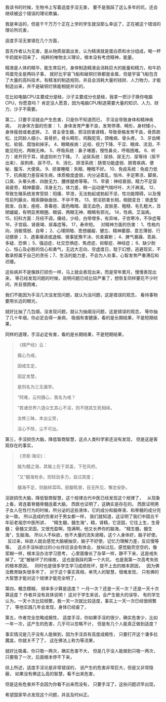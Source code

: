 我读书的时候，生物书上写着适度手淫无害，
要不是我踩了这么多年的坑，还会继续被这个错误的理论欺骗，

我是幸运的，但是千千万万个正在上学的学生就没那么幸运了，正在被这个错误的理论所坑害，

适度手淫无害错在几个方面，

首先作者认为无害，是从物质层面出发，认为精液就是蛋白质和水分组成，喝一杯牛奶就补回来了，
纯粹的唯物主义理论，根本没有考虑精神，能量，

精液是人体的精华，能生育后代，身体制造精液会消耗巨大的能量和精力，和牛奶鸡蛋完全是两码子事，
就好比宇宙飞船和破铜烂铁都是金属，但是宇宙飞船包含了大量的高科技术，有精准的制造规则，并且会消耗大量的钱财、人力物力，才能制造出来，并不是破铜烂铁能相提并论的，

在比如电脑CPU主要成分是硅，沙子主要成分也是硅，我拿一把沙子换你电脑CPU，你愿意吗？
肯定没人愿意，因为电脑CPU制造需要大量的知识、人力、财力，沙子不需要。

第二，只要手淫就会产生危害，只是你不知道而已，
手淫会导致身体和精神疾病，
&nbsp;
对身体方面的伤害：
1、身体发育严重不良，发育停滞、畸形，身材矮小，身体瘦弱或者虚胖。
2、肾主骨生髓，邪淫损害肾精，导致骨骼发育不良，骨质疏松、比同龄人细小、易骨折，骨头畸形，鸡胸驼背，颈椎病、骨头疼。
3、牙齿稀松、软弱、腐蚀和掉牙。
4、眼睛疾病：近视、视力下降、干涩、眼痒、流泪，不能见阳光、两眼无神。 
5、呼吸系统：鼻子堵塞，慢性鼻炎，呼吸困难。
6、听力：肾开窍于耳，肾虚则听力下降。
7、泌尿系统：尿频、尿无力、尿等待（尿不出来）、尿刺疼、尿不尽。
8、消化、排泄系统：肠胃功能虚弱、肠胃疾病、便秘、腹泻、大便臭。
9、损害睡眠：失眠、睡眠不好。
10、免疫系统：免疫力低下，抗病能力差容易生病，体质极度虚弱，内分泌紊乱，怕冷、手足寒凉、脚臭、口臭、头晕头疼、四肢无力、腰疼腿疼等等。
11、早衰：神经衰弱，精力不足容易疲劳，精神萎靡，浑身无力。体力差，稍一运动便气喘吁吁、大汗淋漓。
12、导致生殖系统发育受损：阳痿、早泄，无法勃起或勃起不坚、性功能障碍，以及慢性前列腺炎、精索静脉曲张、不孕不育。
13、邪淫损害长相，相貌变丑：肾虚型脱发、白发，痤疮、青春痘、面色晦暗、面无血色，皮肤差、粗糙、毛孔粗大，丑陋龌龊，有明显黑眼圈、眼袋、两眼无神、眼睛有邪光。
14，性病、艾滋病。
15，妇科方面：月经不调，痛经，少经，白带增多，有异味，子宫寒冷，不孕症等
16，子宫癌、肾衰竭、尿毒症等。
17，寿命短。
  &nbsp;
对精神方面的伤害：
1、性格内向、消极懦弱、自卑；
2、心理阴暗、思想龌龊、健忘、精神萎靡、意志薄弱、行动猥亵；
3、遇事燥进或退缩、做事犹豫不决、优柔寡断；
4、脾气暴躁、乖戾、多疑、恐惧；
5、强迫症、社交恐惧症、焦虑症、抑郁症、神经症；
6、缺少耐心、恒心及必胜的信心和勇气，无远大志向、空虚度日，耽于幻想，逃避现实，不敢承担属于自己的责任；7、生活的能力差，不会为人处事，心智发育严重滞后和迟缓。

这些病并不是像跌打损伤一样，马上就会表现出来，而是常年累月，慢慢表现出来，
等已经发现问题的时候，说明问题已经比较严重了，想恢复同样要花不少时间，并且很困难，

我们不能因为手淫几次没发现问题，就认为没问题，这是错误的观念，
看待事物要用长远的眼光，

就好比抽了几包烟，没发现问题，就认为抽烟没问题，这是错误的观念，
等你抽了几十年烟，你必定会得一身病，
吸烟有害健康，看的是长期结果，不是短期结果，

同样的道理，手淫必定有害，看的是长期结果，不是短期结果，


> 《楞严经》云： 
> 
> 摄心为戒，
> 
> 因戒生定，
> 
> 因定发慧，
> 
> 是则名为三无漏学。
> 
> “阿难，云何摄心，我名为戒？
> 
> “若诸世界六道众生其心不淫，则不随其生死相续。
> 
> 汝修三昧，本出尘劳，
> 
> 淫心不除，尘不可出。


第三，手淫损伤大脑，降低智商智慧，这点人类科学家还没有发现，
但是这是客观存在的事实，

> 《灵枢·海论》：
> 
> 脑为髓之海，其输上在于其盖，下在风府。
> 
> ”又“髓海有余，则轻劲多力，自过其度；
> 
> 髓海不足，则脑转耳鸣，胫酸眩冒，目无所见，懈怠安卧。

淫欲损伤大脑，降低智商智慧，这个规律古代中医已经发现这个规律了，
&nbsp;
从现象上看，肾连着脊髓脊髓连着大脑，
西医也证明了，这确实是存在的。
西医证明男子女人在性行为的时候，所分泌的这些液体，它的成分和脑脊液、和脊髓的成分完全一致。
所以造成的伤害对于男女都一样，
我们就知道，这证明了我们中国五千年前老祖宗中医所讲，
&nbsp;
"精生髓，髓生海"，精，肾精，它坚固，它往上生，生骨髓；
骨髓又坚固，又很充盈啊，饱满啊，他又长养你的脑海，
"精生髓，髓生海"，生脑海。
所以人不纵欲，他不大量的流失肾精，这个人身体好，脑子好使。
&nbsp;
反过来，纵欲人就会感觉大脑被抽空，脑子不好使，记忆力理解力差，反应慢等等。
&nbsp;
这点手淫纵欲过的小伙伴应该会有体会，
放纵过后，感觉脑壳空空的，像浆糊一样，根本没办法学习思考，
心里面像长了杂草一样，静不下来，这是戒失掉了，“定”被破坏了的缘故，
这也是我踩的第一个大坑，
也是我第一次高考失败的根本原因，
&nbsp;
同时也是很多学生学习成绩败坏，提不上去的根本原因，
&nbsp;
因为佛法教育缺失很多年了，
对于这个事实真相，单凭人的智慧，很难发现，
只有佛的大智慧才能对这个规律才能完全明了，

第四，概念模糊，
频率多少算是适度？
一月一次？还是一天一次？还是一天十次算适度？
作者并没有具体说明！
这对于学生来说，会产生极大的误导，
有的学生认为，一天十次比较频繁，我一天一次就比较适度，事实上一天一次已经很频繁了，
等他实践几年会发现，身体已经废了，

第五，作者完全忽略成瘾性，
适度手淫，你如果手淫的很少，确实危害少，比如一年一次，这产生的危害，几乎可以忽略不计，
但是有几个人能真正做到适度？

事实情况是几乎没有人能做到，因为手淫具有高度成瘾性，
只要打开这个潘多拉魔盒，你就关不了了，
这在佛法上称为等流果，

就好比吸毒，你只吸一两次，确实危害不大，
但是几乎没人能做到只吸一两次，
只要吸了一次，后面根本停不下来，

综上所述，适度手淫论是非常错误的，
说产生的危害非常巨大，但是又非常隐蔽，
如果没有佛这么高的智慧，看不出来危害，

但是这些危害并不会因为你看不出来而没有，
只要手淫了，这些问题迟早出现，

希望国家早点发现这个问题，并且及时纠正。
